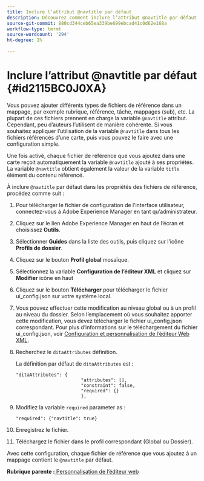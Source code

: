 ```yaml
---
title: Inclure l’attribut @navtitle par défaut
description: Découvrez comment inclure l’attribut @navtitle par défaut
source-git-commit: 880cd344ceb65ea339be699ebcad41c0d62e168a
workflow-type: tm+mt
source-wordcount: '294'
ht-degree: 1%

---
```


# Inclure l’attribut @navtitle par défaut {#id2115BC0J0XA}

Vous pouvez ajouter différents types de fichiers de référence dans un mappage, par exemple rubrique, référence, tâche, mappages \(sub\), etc. La plupart de ces fichiers prennent en charge la variable `@navtitle` attribut. Cependant, peu d’auteurs l’utilisent de manière cohérente. Si vous souhaitez appliquer l’utilisation de la variable `@navtitle` dans tous les fichiers référencés d’une carte, puis vous pouvez le faire avec une configuration simple.

Une fois activé, chaque fichier de référence que vous ajoutez dans une carte reçoit automatiquement la variable `@navtitle` ajouté à ses propriétés. La variable `@navtitle` obtient également la valeur de la variable `title` élément du contenu référencé.

À inclure `@navtitle` par défaut dans les propriétés des fichiers de référence, procédez comme suit :

1. Pour télécharger le fichier de configuration de l’interface utilisateur, connectez-vous à Adobe Experience Manager en tant qu’administrateur.

1. Cliquez sur le lien Adobe Experience Manager en haut de l’écran et choisissez **Outils**.
1. Sélectionner **Guides** dans la liste des outils, puis cliquez sur l’icône **Profils de dossier**.
1. Cliquez sur le bouton **Profil global** mosaïque.
1. Sélectionnez la variable **Configuration de l’éditeur XML** et cliquez sur **Modifier** icône en haut
1. Cliquez sur le bouton **Télécharger** pour télécharger le fichier ui\_config.json sur votre système local.
1. Vous pouvez effectuer cette modification au niveau global ou à un profil au niveau du dossier. Selon l’emplacement où vous souhaitez apporter cette modification, vous devez télécharger le fichier ui\_config.json correspondant. Pour plus d’informations sur le téléchargement du fichier ui\_config.json, voir [Configuration et personnalisation de l’éditeur Web XML](conf-folder-level.md#id2065G300O5Z).

1. Recherchez le `ditaAttributes` définition.

   La définition par défaut de `ditaAttributes` est :

   ```
   "ditaAttributes": {
                           "attributes": [],
                           "constraint": false,
                           "required": {}
                           },
   ```

1. Modifiez la variable `required` parameter as :

   ```
   "required": {"navtitle": true}
   ```

1. Enregistrez le fichier.

1. Téléchargez le fichier dans le profil correspondant \(Global ou Dossier\).


Avec cette configuration, chaque fichier de référence que vous ajoutez à un mappage contient le `@navtitle` par défaut.

**Rubrique parente :**[ Personnalisation de l’éditeur web](conf-web-editor.md)
